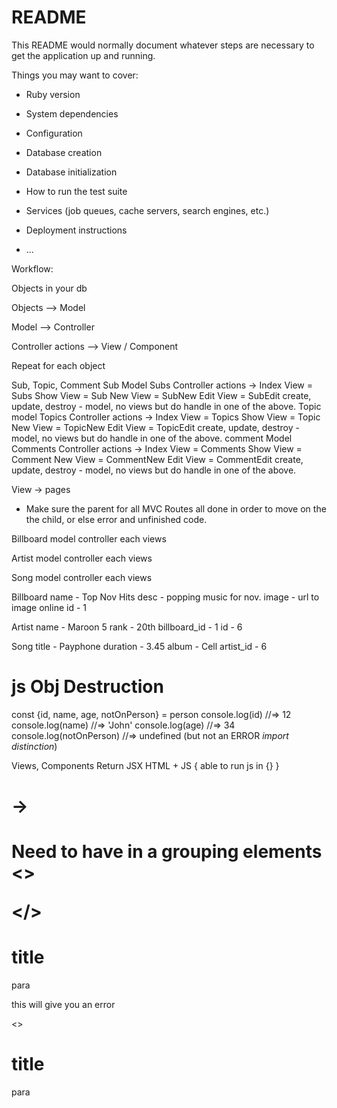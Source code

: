 # README

This README would normally document whatever steps are necessary to get the
application up and running.

Things you may want to cover:

* Ruby version

* System dependencies

* Configuration

* Database creation

* Database initialization

* How to run the test suite

* Services (job queues, cache servers, search engines, etc.)

* Deployment instructions

* ...

Workflow:

Objects in your db

Objects --> Model

Model --> Controller

Controller actions --> View / Component

Repeat for each object

Sub, Topic, Comment
Sub Model 
  Subs Controller 
    actions ->
    Index View = Subs 
    Show View = Sub 
    New View = SubNew
    Edit View = SubEdit
    create, update, destroy - model, no views but do handle in one of the above. 
Topic model 
  Topics Controller
  actions ->
    Index View = Topics 
    Show View = Topic 
    New View = TopicNew
    Edit View = TopicEdit
    create, update, destroy - model, no views but do handle in one of the above. 
comment Model 
  Comments Controller
  actions ->
    Index View = Comments 
    Show View = Comment 
    New View = CommentNew
    Edit View = CommentEdit
    create, update, destroy - model, no views but do handle in one of the above. 

View -> pages 

* Make sure the parent for all MVC Routes all done in
order to move on the the child, or else error and unfinished code.

Billboard 
  model
  controller 
  each views 

Artist 
  model 
  controller
  each views

Song
  model 
  controller
  each views


Billboard 
name - Top Nov Hits 
desc - popping music for nov.
image - url to image online
  id - 1

Artist 
name - Maroon 5 
rank - 20th 
billboard_id - 1
  id - 6
  
Song 
  title - Payphone 
  duration - 3.45
  album - Cell 
  artist_id - 6

  # js Obj Destruction
<!-- const person = {id: 12, name:'John', age:34}
  const id = person.id
  const name = person.name
  const age = person.age -->
const {id, name, age, notOnPerson} = person
console.log(id) //=> 12
console.log(name) //=> 'John'
console.log(age) //=> 34
console.log(notOnPerson) //=>  undefined (but not an ERROR *import distinction*)


Views, Components 
Return 
JSX 
HTML + JS 
{ able to run js in {} }
<h1 class="title"> -> <h1 className="title">
Need to have in a grouping elements
<>

</>

<h1>title</h1>
<p>para</p>
this will give you an error

<>
  <h1>title</h1>
  <p>para</p>
</>